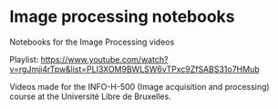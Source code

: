 # Image processing notebooks

Notebooks for the Image Processing videos

Playlist: https://www.youtube.com/watch?v=rgJmji4rTpw&list=PLI3XOM9BWLSW6vTPxc9ZfSABS31o7HMub

Videos made for the INFO-H-500 (Image acquisition and processing) course at the Université Libre de Bruxelles.